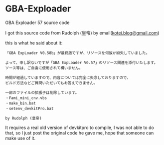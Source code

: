 # GBA-Exploader
GBA Exploader 57 source code

I got this source code from Rudolph (皇帝) by email(kotei.blog@gmail.com)

this is what he said about it:

```
「GBA ExpLoader V0.58b」が最終版ですが、リソースを何故か紛失していました。

よって、申し訳ないですが「GBA ExpLoader V0.57」のリソース関連を添付いたします。
ソース等は、ご自由に使用されて構いません。

時間が経過していますので、内容については完全に失念しておりますので、
ビルド方法などご質問いただいてもお答えできません。

一部のファイルの拡張子は削除しています。
・Fami_mini_cnv.vbs
・make_bin.bat
・setenv_devkitPro.bat

by Rudolph (皇帝)

```

It requires a real old version of devkitpro to compile, I was not able to do that, so I just post the original code he gave me, hope that someone can make use of it.
